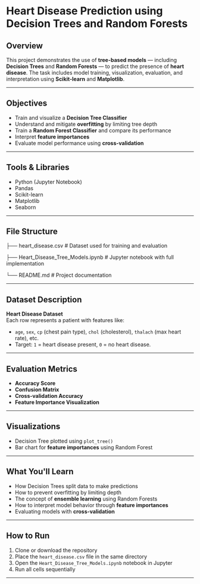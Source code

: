 #  Heart Disease Prediction using Decision Trees and Random Forests

##  Overview
This project demonstrates the use of **tree-based models** — including **Decision Trees** and **Random Forests** — to predict the presence of **heart disease**. The task includes model training, visualization, evaluation, and interpretation using **Scikit-learn** and **Matplotlib**.

---

##  Objectives
- Train and visualize a **Decision Tree Classifier**
- Understand and mitigate **overfitting** by limiting tree depth
- Train a **Random Forest Classifier** and compare its performance
- Interpret **feature importances**
- Evaluate model performance using **cross-validation**

---

##  Tools & Libraries
- Python (Jupyter Notebook)
- Pandas
- Scikit-learn
- Matplotlib
- Seaborn

---

##  File Structure
├── heart_disease.csv # Dataset used for training and evaluation

├── Heart_Disease_Tree_Models.ipynb # Jupyter notebook with full implementation

└── README.md # Project documentation

---

##  Dataset Description
**Heart Disease Dataset**  
Each row represents a patient with features like:
- `age`, `sex`, `cp` (chest pain type), `chol` (cholesterol), `thalach` (max heart rate), etc.  
- Target: `1` = heart disease present, `0` = no heart disease.

---

##  Evaluation Metrics
- **Accuracy Score**
- **Confusion Matrix**
- **Cross-validation Accuracy**
- **Feature Importance Visualization**

---

##  Visualizations
- Decision Tree plotted using `plot_tree()`
- Bar chart for **feature importances** using Random Forest

---

##  What You'll Learn
- How Decision Trees split data to make predictions
- How to prevent overfitting by limiting depth
- The concept of **ensemble learning** using Random Forests
- How to interpret model behavior through **feature importances**
- Evaluating models with **cross-validation**

---

##  How to Run
1. Clone or download the repository
2. Place the `heart_disease.csv` file in the same directory
3. Open the `Heart_Disease_Tree_Models.ipynb` notebook in Jupyter
4. Run all cells sequentially

---


